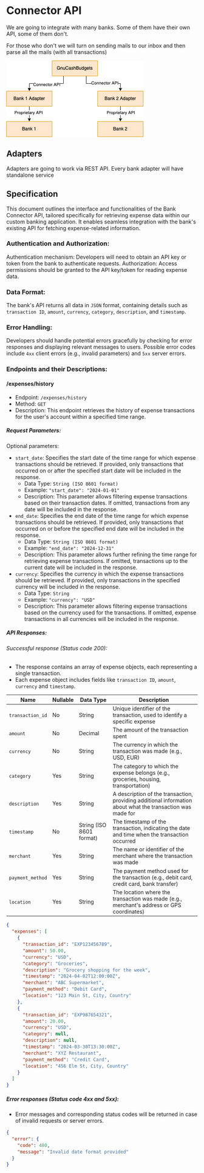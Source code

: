 # Connector API

We are going to integrate with many banks. Some of them have their own API, some of them don't.

For those who don't we will turn on sending mails to our inbox and then parse all the mails (with all transactions)

![Connector API schema](connector-api_schema.png)

## Adapters

Adapters are going to work via REST API. Every bank adapter will have standalone service

## Specification

This document outlines the interface and functionalities of the Bank Connector API, 
tailored specifically for retrieving expense data within our custom banking application. 
It enables seamless integration with the bank's existing API for fetching expense-related information.

### Authentication and Authorization:

Authentication mechanism: Developers will need to obtain an API key or token from the bank to authenticate requests.
Authorization: Access permissions should be granted to the API key/token for reading expense data.

### Data Format:

The bank's API returns all data in `JSON` format,
containing details such as `transaction ID`, `amount`, `currency`, `category`, `description`, and `timestamp`.

### Error Handling:

Developers should handle potential errors gracefully by checking for error responses and displaying relevant messages to users.
Possible error codes include `4xx` client errors (e.g., invalid parameters) and `5xx` server errors.

### Endpoints and their Descriptions:

#### /expenses/history

* Endpoint: `/expenses/history`
* Method: `GET`
* Description: This endpoint retrieves the history of expense transactions for the user's account within a specified time range.

##### Request Parameters:

Optional parameters:

* `start_date`: Specifies the start date of the time range for which expense transactions should be retrieved. 
If provided, only transactions that occurred on or after the specified start date will be included in the response. 
  * Data Type: `String (ISO 8601 format)`
  * Example: `"start_date": "2024-01-01"`
  * Description: This parameter allows filtering expense transactions based on their transaction dates. 
  If omitted, transactions from any date will be included in the response. 
* `end_date`: Specifies the end date of the time range for which expense transactions should be retrieved. 
If provided, only transactions that occurred on or before the specified end date will be included in the response. 
  * Data Type: `String (ISO 8601 format)`
  * Example: `"end_date": "2024-12-31"`
  * Description: This parameter allows further refining the time range for retrieving expense transactions. 
  If omitted, transactions up to the current date will be included in the response.
* `currency`: Specifies the currency in which the expense transactions should be retrieved. 
If provided, only transactions in the specified currency will be included in the response. 
  * Data Type: `String`
  * Example: `"currency": "USD"`
  * Description: This parameter allows filtering expense transactions based on the currency used for the transactions. 
  If omitted, expense transactions in all currencies will be included in the response.

##### API Responses:

###### Successful response (Status code 200):

* The response contains an array of expense objects, each representing a single transaction. 
* Each expense object includes fields like `transaction ID`, `amount`, `currency` and `timestamp`.

| Name             | Nullable | Data Type                | Description                                                                                                |
|------------------|----------|--------------------------|------------------------------------------------------------------------------------------------------------|
| `transaction_id` | No       | String                   | Unique identifier of the transaction, used to identify a specific expense                                  |
| `amount`         | No       | Decimal                  | The amount of the transaction spent                                                                        |
| `currency`       | No       | String                   | The currency in which the transaction was made (e.g., USD, EUR)                                            |
| `category`       | Yes      | String                   | The category to which the expense belongs (e.g., groceries, housing, transportation)                       |
| `description`    | Yes      | String                   | A description of the transaction, providing additional information about what the transaction was made for |
| `timestamp`      | No       | String (ISO 8601 format) | The timestamp of the transaction, indicating the date and time when the transaction occurred               |
| `merchant`       | Yes      | String                   | The name or identifier of the merchant where the transaction was made                                      |
| `payment_method` | Yes      | String                   | The payment method used for the transaction (e.g., debit card, credit card, bank transfer)                 |
| `location`       | Yes      | String                   | The location where the transaction was made (e.g., merchant's address or GPS coordinates)                  |

```json
{
  "expenses": [
    {
      "transaction_id": "EXP123456789",
      "amount": 50.00,
      "currency": "USD",
      "category": "Groceries",
      "description": "Grocery shopping for the week",
      "timestamp": "2024-04-02T12:00:00Z",
      "merchant": "ABC Supermarket",
      "payment_method": "Debit Card",
      "location": "123 Main St, City, Country"
    },
    {
      "transaction_id": "EXP987654321",
      "amount": 20.00,
      "currency": "USD",
      "category": null,
      "description": null,
      "timestamp": "2024-03-30T13:30:00Z",
      "merchant": "XYZ Restaurant",
      "payment_method": "Credit Card",
      "location": "456 Elm St, City, Country"
    }
  ]
}

```

##### Error responses (Status code 4xx and 5xx):

* Error messages and corresponding status codes will be returned in case of invalid requests or server errors.

```json
{
  "error": {
    "code": 400,
    "message": "Invalid date format provided"
  }
}

```